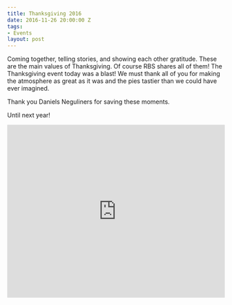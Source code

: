 ```yaml
---
title: Thanksgiving 2016
date: 2016-11-26 20:00:00 Z
tags:
- Events
layout: post
---
```


Coming together, telling stories, and showing each other gratitude. These are the main values of Thanksgiving. Of course RBS shares all of them!
The Thanksgiving event today was a blast! We must thank all of you for making the atmosphere as great as it was and the pies tastier than we could have ever imagined.

Thank you Daniels Neguliners for saving these moments.

Until next year!

<iframe src="http://albumizr.com/a/HfxV" scrolling="no" frameborder="0" allowfullscreen width="100%" height="400"></iframe>

